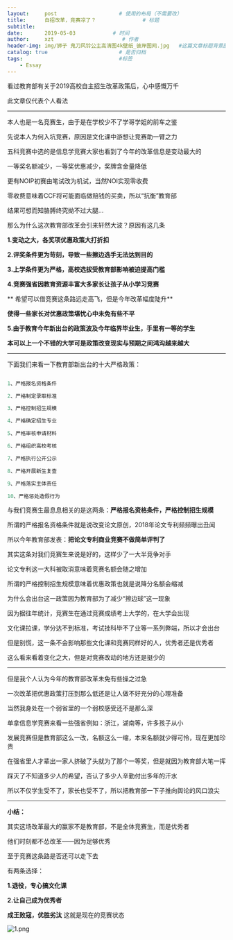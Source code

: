 ```yaml
---
layout:     post                    # 使用的布局（不需要改）
title:      自招改革，竞赛凉了？               # 标题 
subtitle:   
date:       2019-05-03            # 时间
author:     xzt                      # 作者
header-img: img/狮子 鬼刀风铃公主高清图4k壁纸_彼岸图网.jpg   #这篇文章标题背景图片
catalog: true                       # 是否归档
tags:                               #标签
    - Essay
---
```



看过教育部有关于2019高校自主招生改革政策后，心中感慨万千

此文章仅代表个人看法

---

本人也是一名竞赛生，由于是在学校少不了学哥学姐的前车之鉴

先说本人为何入坑竞赛，原因是文化课中游想让竞赛助一臂之力

五科竞赛中选的是信息学竞赛大家也看到了今年的改革信息是变动最大的

一等奖名额减少，一等奖优惠减少，奖牌含金量降低

更有NOIP初赛由笔试改为机试，当然NOI实现零收费

零收费意味着CCF将可能面临做赔钱的买卖，所以“抗衡”教育部

结果可想而知胳膊终究拗不过大腿...

那么为什么这次教育部改革会引来轩然大波？原因有这几条

**1.变动之大，各奖项优惠政策大打折扣**

**2.评奖条件更为苛刻，导致一些擦边选手无法达到目的**

**3.上学条件更为严格，高校选拔受教育部影响被迫提高门槛**

**4.竞赛强省因教育资源丰富大多家长让孩子从小学习竞赛**

** 希望可以借竞赛这条路远走高飞，但是今年改革幅度陡升**

**使得一些家长对优惠政策堪忧心中未免有些不平**

**5.由于教育今年新出台的政策波及今年临界毕业生，手里有一等的学生**

**本可以上一个不错的大学可是政策改变现实与预期之间鸿沟越来越大**

---

下面我们来看一下教育部新出台的十大严格政策：

```cpp

1、严格报名资格条件

2、严格制定录取标准

3、严格控制招生规模

4、严格确定招生专业

5、严格审核申请材料

6、严格组织高校考核

7、严格执行公开公示

8、严格开展新生复查

9、严格落实主体责任

10、严格惩处造假行为

```

与我们竞赛生最息息相关的是这两条：**严格报名资格条件，严格控制招生规模**

所谓的严格报名资格条件就是说改变论文原创，2018年论文专利频频曝出丑闻

所以今年教育部发表：**把论文专利商业竞赛不做简单评判了**

其实这条对我们竞赛生来说是好的，这样少了一大半竞争对手

论文专利这一大科被取消意味着竞赛名额会随之增加

所谓的严格控制招生规模意味着优惠政策也就是说降分名额会缩减

为什么会出台这一政策因为教育部为了减少“擦边球”这一现象

因为据往年统计，竞赛生在通过竞赛成绩考上大学的，在大学会出现

文化课拉课，学分达不到标准，考试挂科毕不了业等一系列弊端，所以才会出台

但是别慌，这一条不会影响那些文化课和竞赛同样好的人，优秀者还是优秀者

这么看来看着变化之大，但是对竞赛改动的地方还是挺少的

---

但是我个人认为今年的教育部改革未免有些操之过急

一次改革把优惠政策打压到那么低还是让人做不好充分的心理准备

当然我身处在一个弱省里的一个弱校感受还不是那么深

单拿信息学竞赛来看一些强省例如：浙江，湖南等，许多孩子从小

发展竞赛但是教育部这么一改，名额这么一缩，本来名额就少得可怜，现在更加珍贵

在强省里人才辈出一家人挤破了头就为了那个一等奖，但是就因为教育部大笔一挥

踩灭了不知道多少人的希望，否认了多少人辛勤付出多年的汗水

所以不仅学生受不了，家长也受不了，所以把教育部一下子推向舆论的风口浪尖

---

**小结：**

其实这场改革最大的赢家不是教育部，不是全体竞赛生，而是优秀者

他们时刻都不怂改革——因为足够优秀

至于竞赛这条路是否还可以走下去

有两条选择：

**1.退役，专心搞文化课**

**2.让自己成为优秀者**

**成王败寇，优胜劣汰**
这就是现在的竞赛状态

![1.png](https://i.loli.net/2019/05/03/5ccc3d5f75f57.png)
